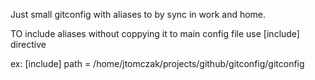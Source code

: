 Just small gitconfig with aliases to by sync in work and home.

TO include aliases without coppying it to main config file use [include] directive

ex: 
[include]
    path = /home/jtomczak/projects/github/gitconfig/gitconfig

